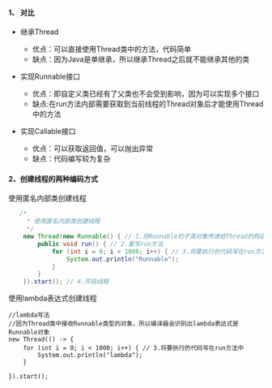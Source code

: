 #### 1、 对比
- 继承Thread
  - 优点：可以直接使用Thread类中的方法，代码简单
  - 缺点：因为Java是单继承，所以继承Thread之后就不能继承其他的类

- 实现Runnable接口
  - 优点：即自定义类已经有了父类也不会受到影响，因为可以实现多个接口
  - 缺点:在run方法内部需要获取到当前线程的Thread对象后才能使用Thread中的方法

- 实现Callable接口
  - 优点：可以获取返回值，可以抛出异常
  - 缺点：代码编写较为复杂
#### 2、创建线程的两种编码方式
使用匿名内部类创建线程
``` java
   /*
     * 使用匿名内部类创建线程
     */
    new Thread(new Runnable() { // 1.将Runnable的子类对象传递给Thread的构造方法
        public void run() { // 2.重写run方法
            for (int i = 0; i < 1000; i++) { // 3.将要执行的代码写在run方法中
                System.out.println("Runnable");
            }
        }
    }).start(); // 4.开启线程
```
使用lambda表达式创建线程
```
//lambda写法
//因为Thread类中接收Runnable类型的对象，所以编译器会识别出lambda表达式是Runnable对象
new Thread(() -> {
    for (int i = 0; i < 1000; i++) { // 3.将要执行的代码写在run方法中
        System.out.println("lambda");
    }

}).start();
```